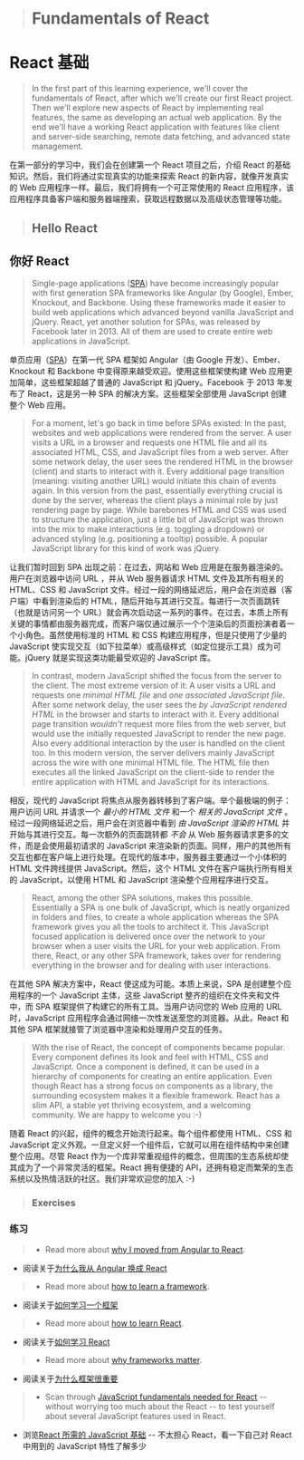 > # Fundamentals of React

# React 基础

> In the first part of this learning experience, we'll cover the fundamentals of React, after which we'll create our first React project. Then we'll explore new aspects of React by implementing real features, the same as developing an actual web application. By the end we'll have a working React application with features like client and server-side searching, remote data fetching, and advanced state management.

在第一部分的学习中，我们会在创建第一个 React 项目之后，介绍 React 的基础知识。然后，我们将通过实现真实的功能来探索 React 的新内容，就像开发真实的 Web 应用程序一样。最后，我们将拥有一个可正常使用的 React 应用程序，该应用程序具备客户端和服务器端搜索，获取远程数据以及高级状态管理等功能。

> ## Hello React

## 你好 React

> Single-page applications ([SPA](https://en.wikipedia.org/wiki/Single-page_application)) have become increasingly popular with first generation SPA frameworks like Angular (by Google), Ember, Knockout, and Backbone. Using these frameworks made it easier to build web applications which advanced beyond vanilla JavaScript and jQuery. React, yet another solution for SPAs, was released by Facebook later in 2013. All of them are used to create entire web applications in JavaScript.

单页应用（[SPA](https://en.wikipedia.org/wiki/Single-page_application)）在第一代 SPA 框架如 Angular（由 Google 开发）、Ember、Knockout 和 Backbone 中变得原来越受欢迎。使用这些框架使构建 Web 应用更加简单，这些框架超越了普通的 JavaScript 和 jQuery。Facebook 于 2013 年发布了 React，这是另一种 SPA 的解决方案。这些框架全部使用 JavaScript 创建整个 Web 应用。

> For a moment, let's go back in time before SPAs existed: In the past, websites and web applications were rendered from the server. A user visits a URL in a browser and requests one HTML file and all its associated HTML, CSS, and JavaScript files from a web server. After some network delay, the user sees the rendered HTML in the browser (client) and starts to interact with it. Every additional page transition (meaning: visiting another URL) would initiate this chain of events again. In this version from the past, essentially everything crucial is done by the server, whereas the client plays a minimal role by just rendering page by page. While barebones HTML and CSS was used to structure the application, just a little bit of JavaScript was thrown into the mix to make interactions (e.g. toggling a dropdown) or advanced styling (e.g. positioning a tooltip) possible. A popular JavaScript library for this kind of work was jQuery.

让我们暂时回到 SPA 出现之前：在过去，网站和 Web 应用是在服务器渲染的。用户在浏览器中访问 URL ，并从 Web 服务器请求 HTML 文件及其所有相关的 HTML、CSS 和 JavaScript 文件。经过一段的网络延迟后，用户会在浏览器（客户端）中看到渲染后的 HTML，随后开始与其进行交互。每进行一次页面跳转（也就是访问另一个 URL）就会再次启动这一系列的事件。在过去，本质上所有关键的事情都由服务器完成，而客户端仅通过展示一个个渲染后的页面扮演者着一个小角色。虽然使用标准的 HTML 和 CSS 构建应用程序，但是只使用了少量的 JavaScript 使实现交互（如下拉菜单）或高级样式（如定位提示工具）成为可能。jQuery 就是实现这类功能最受欢迎的 JavaScript 库。

> In contrast, modern JavaScript shifted the focus from the server to the client. The most extreme version of it: A user visits a URL and requests one *minimal HTML file* and *one associated JavaScript file*. After some network delay, the user sees the *by JavaScript rendered HTML* in the browser and starts to interact with it. Every additional page transition *wouldn't* request more files from the web server, but would use the initially requested JavaScript to render the new page. Also every additional interaction by the user is handled on the client too. In this modern version, the server delivers mainly JavaScript across the wire with one minimal HTML file. The HTML file then executes all the linked JavaScript on the client-side to render the entire application with HTML and JavaScript for its interactions.

相反，现代的 JavaScript 将焦点从服务器转移到了客户端。举个最极端的例子：用户访问 URL 并请求一个 *最小的 HTML 文件* 和一个 *相关的 JavaScript 文件* 。经过一段网络延迟之后，用户会在浏览器中看到 *由 JavaScript 渲染的 HTML* 并开始与其进行交互。每一次额外的页面跳转都 *不会* 从 Web 服务器请求更多的文件，而是会使用最初请求的 JavaScript 来渲染新的页面。同样，用户的其他所有交互也都在客户端上进行处理。在现代的版本中，服务器主要通过一个小体积的 HTML 文件跨线提供 JavaScript。然后，这个 HTML 文件在客户端执行所有相关的 JavaScript，以使用 HTML 和 JavaScript 渲染整个应用程序进行交互。

> React, among the other SPA solutions, makes this possible. Essentially a SPA is one bulk of JavaScript, which is neatly organized in folders and files, to create a whole application whereas the SPA framework gives you all the tools to architect it. This JavaScript focused application is delivered once over the network to your browser when a user visits the URL for your web application. From there, React, or any other SPA framework, takes over for rendering everything in the browser and for dealing with user interactions.

在其他 SPA 解决方案中，React 使这成为可能。本质上来说，SPA 是创建整个应用程序的一个 JavaScript 主体，这些 JavaScript 整齐的组织在文件夹和文件中，而 SPA 框架提供了构建它的所有工具。当用户访问您的 Web 应用的 URL 时，JavaScript 应用程序会通过网络一次性发送至您的浏览器。从此，React 和其他 SPA 框架就接管了浏览器中渲染和处理用户交互的任务。

> With the rise of React, the concept of components became popular. Every component defines its look and feel with HTML, CSS and JavaScript. Once a component is defined, it can be used in a hierarchy of components for creating an entire application. Even though React has a strong focus on components as a library, the surrounding ecosystem makes it a flexible framework. React has a slim API, a stable yet thriving ecosystem, and a welcoming community. We are happy to welcome you :-)

随着 React 的兴起，组件的概念开始流行起来。每个组件都使用 HTML、CSS 和 JavaScript 定义外观。一旦定义好一个组件后，它就可以用在组件结构中来创建整个应用。尽管 React 作为一个库非常重视组件的概念，但周围的生态系统却使其成为了一个非常灵活的框架。React 拥有便捷的 API，还拥有稳定而繁荣的生态系统以及热情活跃的社区。我们非常欢迎您的加入 :-)

> ### Exercises

### 练习

> * Read more about [why I moved from Angular to React](https://www.robinwieruch.de/reasons-why-i-moved-from-angular-to-react/).
* 阅读关于[为什么我从 Angular 换成 React](https://www.robinwieruch.de/reasons-why-i-moved-from-angular-to-react/)
> * Read more about [how to learn a framework](https://www.robinwieruch.de/how-to-learn-framework/).
* 阅读关于[如何学习一个框架](https://www.robinwieruch.de/how-to-learn-framework/)
> * Read more about [how to learn React](https://www.robinwieruch.de/learn-react-js).
* 阅读关于[如何学习 React](https://www.robinwieruch.de/learn-react-js)
> * Read more about [why frameworks matter](https://www.robinwieruch.de/why-frameworks-matter).
* 阅读关于[为什么框架很重要](https://www.robinwieruch.de/why-frameworks-matter)
> * Scan through [JavaScript fundamentals needed for React](https://www.robinwieruch.de/javascript-fundamentals-react-requirements) -- without worrying too much about the React -- to test yourself about several JavaScript features used in React.
* 浏览[React 所需的 JavaScript 基础](https://www.robinwieruch.de/javascript-fundamentals-react-requirements) -- 不太担心 React，看一下自己对 React 中用到的 JavaScript 特性了解多少